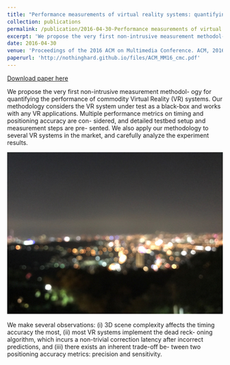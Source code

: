 ```yaml
---
title: "Performance measurements of virtual reality systems: quantifying the timing and positioning accuracy"
collection: publications
permalink: /publication/2016-04-30-Performance measurements of virtual reality systems: quantifying the timing and positioning accuracy
excerpt: 'We propose the very first non-intrusive measurement methodol- ogy for quantifying the performance of commodity Virtual Reality (VR) systems. Our methodology considers the VR system under test as a black-box and works with any VR applications. Multiple performance metrics on timing and positioning accuracy are con- sidered, and detailed testbed setup and measurement steps are pre- sented. We also apply our methodology to several VR systems in the market, and carefully analyze the experiment results.'
date: 2016-04-30
venue: 'Proceedings of the 2016 ACM on Multimedia Conference. ACM, 2016.'
paperurl: 'http://nothinghard.github.io/files/ACM_MM16_cmc.pdf'
---
```


<a href='http://nothinghard.github.io/files/ACM_MM16_cmc.pdf'>Download paper here</a>

We propose the very first non-intrusive measurement methodol- ogy for quantifying the performance of commodity Virtual Reality (VR) systems. Our methodology considers the VR system under test as a black-box and works with any VR applications. Multiple performance metrics on timing and positioning accuracy are con- sidered, and detailed testbed setup and measurement steps are pre- sented. We also apply our methodology to several VR systems in the market, and carefully analyze the experiment results.

![image description](../images/teaser.png)

 We make several observations: (i) 3D scene complexity affects the timing accuracy the most, (ii) most VR systems implement the dead reck- oning algorithm, which incurs a non-trivial correction latency after incorrect predictions, and (iii) there exists an inherent trade-off be- tween two positioning accuracy metrics: precision and sensitivity.
